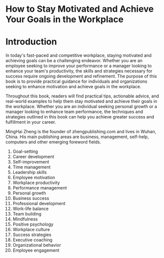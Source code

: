 # How to Stay Motivated and Achieve Your Goals in the Workplace

# Introduction

In today's fast-paced and competitive workplace, staying motivated and achieving goals can be a challenging endeavor. Whether you are an employee seeking to improve your performance or a manager looking to enhance your team's productivity, the skills and strategies necessary for success require ongoing development and refinement. The purpose of this book is to provide practical guidance for individuals and organizations seeking to enhance motivation and achieve goals in the workplace.

Throughout this book, readers will find practical tips, actionable advice, and real-world examples to help them stay motivated and achieve their goals in the workplace. Whether you are an individual seeking personal growth or a manager looking to enhance team performance, the techniques and strategies outlined in this book can help you achieve greater success and fulfillment in your career.

MingHai Zheng is the founder of zhengpublishing.com and lives in Wuhan, China. His main publishing areas are business, management, self-help, computers and other emerging foreword fields.





1. Goal-setting
2. Career development
3. Self-improvement
4. Time management
5. Leadership skills
6. Employee motivation
7. Workplace productivity
8. Performance management
9. Personal growth
10. Business success
11. Professional development
12. Work-life balance
13. Team building
14. Mindfulness
15. Positive psychology
16. Workplace culture
17. Success strategies
18. Executive coaching
19. Organizational behavior
20. Employee engagement

